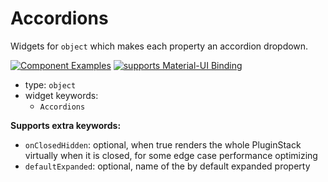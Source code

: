 # Accordions

Widgets for `object` which makes each property an accordion dropdown.

[![Component Examples](https://img.shields.io/badge/Examples-green?labelColor=1d3d39&color=1a6754&logoColor=ffffff&style=flat-square&logo=plex)](#demo-ui-generator) [![supports Material-UI Binding](https://img.shields.io/badge/Material-green?labelColor=1a237e&color=0d47a1&logoColor=ffffff&style=flat-square&logo=material-ui)](#material-ui)

- type: `object`
- widget keywords:
    - `Accordions`

**Supports extra keywords:**

- `onClosedHidden`: optional, when true renders the whole PluginStack virtually when it is closed, for some edge case performance optimizing
- `defaultExpanded`: optional, name of the by default expanded property
